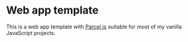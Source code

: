 # Web app template

This is a web app template with [Parcel.js](https://parceljs.org/) suitable for most of my vanilla JavaScript projects.